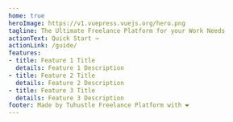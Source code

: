 ```yaml
---
home: true
heroImage: https://v1.vuepress.vuejs.org/hero.png
tagline: The Ultimate Freelance Platform for your Work Needs
actionText: Quick Start →
actionLink: /guide/
features:
- title: Feature 1 Title
  details: Feature 1 Description
- title: Feature 2 Title
  details: Feature 2 Description
- title: Feature 3 Title
  details: Feature 3 Description
footer: Made by Tuhustle Freelance Platform with ❤️
---
```

